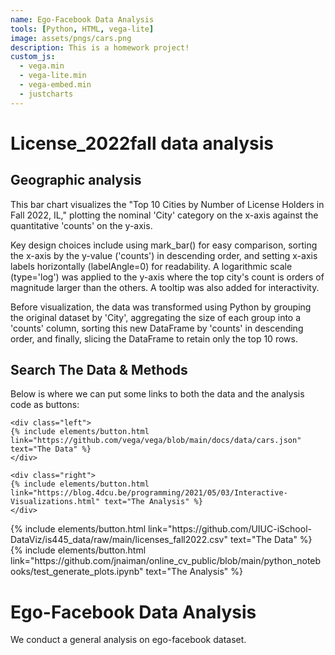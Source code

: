 ```yaml
---
name: Ego-Facebook Data Analysis
tools: [Python, HTML, vega-lite]
image: assets/pngs/cars.png
description: This is a homework project!
custom_js:
  - vega.min
  - vega-lite.min
  - vega-embed.min
  - justcharts
---
```



# License_2022fall data analysis

## Geographic analysis


<vegachart schema-url="{{ site.baseurl }}/assets/json/geographic.json" style="width: 100%"></vegachart>

This bar chart visualizes the "Top 10 Cities by Number of License Holders in Fall 2022, IL," plotting the nominal 'City' category on the x-axis against the quantitative 'counts' on the y-axis. 

Key design choices include using mark_bar() for easy comparison, sorting the x-axis by the y-value ('counts') in descending order, and setting x-axis labels horizontally (labelAngle=0) for readability. A logarithmic scale (type='log') was applied to the y-axis where the top city's count is orders of magnitude larger than the others. A tooltip was also added for interactivity. 

Before visualization, the data was transformed using Python by grouping the original dataset by 'City', aggregating the size of each group into a 'counts' column, sorting this new DataFrame by 'counts' in descending order, and finally, slicing the DataFrame to retain only the top 10 rows.


## Search The Data & Methods

Below is where we can put some links to both the data and the analysis code as buttons:

```
<div class="left">
{% include elements/button.html link="https://github.com/vega/vega/blob/main/docs/data/cars.json" text="The Data" %}
</div>

<div class="right">
{% include elements/button.html link="https://blog.4dcu.be/programming/2021/05/03/Interactive-Visualizations.html" text="The Analysis" %}
</div>
```

<!-- these are written in a combo of html and liquid --> 

<div class="left">
{% include elements/button.html link="https://github.com/UIUC-iSchool-DataViz/is445_data/raw/main/licenses_fall2022.csv" text="The Data" %}
</div>

<div class="right">
{% include elements/button.html link="https://github.com/jnaiman/online_cv_public/blob/main/python_notebooks/test_generate_plots.ipynb" text="The Analysis" %}
</div>

# Ego-Facebook Data Analysis

We conduct a general analysis on ego-facebook dataset. 

